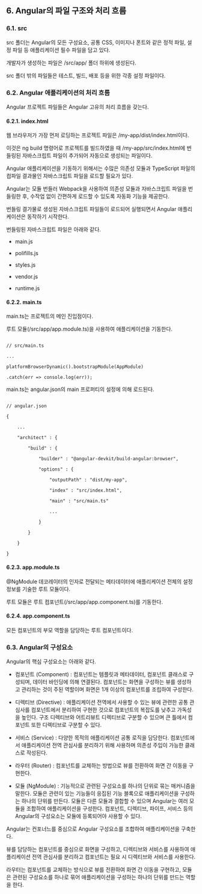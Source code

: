 ## 6. Angular의 파일 구조와 처리 흐름

 

### 6.1. src

 

src 폴더는 Angular의 모든 구성요소, 공통 CSS, 이미지나 폰트와 같은 정적 파일, 설정 파일 등 애플리케이션 필수 파일을 담고 있다.

개발자가 생성하는 파일은 /src/app/ 폴더 하위에 생성된다.

src 폴더 밖의 파일들은 테스트, 빌드, 배포 등을 위한 각종 설정 파일이다.

 

### 6.2. Angular 애플리케이션의 처리 흐름

 

Angular 프로젝트 파일들은 Angular 고유의 처리 흐름을 갖는다.

 

#### 6.2.1. index.html

 

웹 브라우저가 가장 먼저 로딩하는 프로젝트 파일은 /my-app/dist/index.html이다.

이것은 ng build 명령어로 프로젝트를 빌드하였을 때 /my-app/src/index.html에 번들링된 자바스크립트 파일이 추가되어 자동으로 생성되는 파일이다.

 

Angular 애플리케이션을 기동하기 위해서는 수많은 의존성 모듈과 TypeScript 파일의 컴파일 결과물인 자바스크립트 파일을 로드할 필요가 있다.

Angular는 모듈 번들러 Webpack을 사용하여 의존성 모듈과 자바스크립트 파일을 번들링한 후, 수작업 없이 간편하게 로드할 수 있도록 자동화 기능을 제공한다.

 

번들링 결가물로 생성된 자바스크립트 파일들이 로드되어 실행되면서 Angular 애플리케이션은 동작하기 시작한다.

번들링된 자바스크립트 파일은 아래와 같다.

 

- main.js

- polifills.js

- styles.js

- vendor.js

- runtime.js

 

#### 6.2.2. main.ts

 

main.ts는 프로젝트의 메인 진입점이다.

루트 모듈(/src/app/app.module.ts)을 사용하여 애플리케이션을 기동한다.

 

```

// src/main.ts

...

platformBrowserDynamic().bootstrapModule(AppModule)

.catch(err => console.log(err));

```

 

main.ts는 angular.json의 main 프로퍼티의 설정에 의해 로드된다.

 

```

// angular.json

{

    ...

    "architect" : {

        "build" : {

            "builder" : "@angular-devkit/build-angular:browser",

            "options" : {

                "outputPath" : "dist/my-app",

                "index" : "src/index.html",

                "main" : "src/main.ts"

                ...

            }

        }

    }

}

```

 

#### 6.2.3. app.module.ts

 

@NgModule 데코레이터의 인자로 전달되는 메타데이터에 애플리케이션 전체의 설정정보를 기술한 루트 모듈이다.

루트 모듈은 루트 컴포넌트(/src/app/app.component.ts)를 기동한다.

 

#### 6.2.4. app.component.ts

 

모든 컴포넌트의 부모 역할을 담당하는 루트 컴포넌트이다.

 

### 6.3. Angular의 구성요소

 

Angular의 핵심 구성요소는 아래와 같다.

 

- 컴포넌트 (Component) : 컴포넌트는 템플릿과 메타데이터, 컴포넌트 클래스로 구성되며, 데이터 바인딩에 의해 연결된다. 컴포넌트는 화면을 구성하는 뷰를 생성하고 관리하는 것이 주된 역할이며 화면은 1개 이상의 컴포넌트를 조립하여 구성한다.

 

- 디렉티브 (Directive) : 애플리케이션 전역에서 사용할 수 있는 뷰에 관련한 공통 관심사를 컴포넌트에서 분리하여 구현한 것으로 컴포넌트의 복잡도를 낮추고 가독성을 높인다. 구조 디렉티브와 어트리뷰트 디렉티브로 구분할 수 있으며 큰 틀에서 컴포넌트 또한 디렉티브로 구분할 수 있다.

 

- 서비스 (Service) : 다양한 목적의 애플리케이션 공통 로직을 담당한다. 컴포넌트에서 애플리케이션 전역 관심사를 분리하기 위해 사용하며 의존성 주입이 가능한 클래스로 작성된다.

 

- 라우터 (Router) : 컴포넌트를 교체하는 방법으로 뷰를 전환하여 화면 간 이동을 구현한다.

 

- 모듈 (NgModule) : 기능적으로 관련된 구성요소를 하나의 단위로 묶는 매커니즘을 말한다. 모듈은 관련이 있는 기능들이 응집된 기능 블록으로 애플리케이션을 구성하는 하나의 단위를 만든다. 모듈은 다른 모듈과 결합할 수 있으며 Angular는 여러 모듈을 조합하여 애플리케이션을 구성한다. 컴포넌트, 디렉티브, 파이프, 서비스 등의 Angular의 구성요소는 모듈에 등록되어야 사용할 수 있다.

 

Angular는 컨포너느를 중심으로 Angular 구성요소를 조합하여 애플리케이션을 구축한다.

뷰를 담당하는 컴포넌트를 중심으로 화면을 구성하고, 디렉티브와 서비스를 사용하여 애플리케이션 전역 관심사를 분리하고 컴포넌트는 필요 시 디렉티브와 서비스를 사용한다.

라우터는 컴포넌트를 교체하는 방식으로 뷰를 전환하여 화면 간 이동을 구현하고, 모듈은 관련된 구성요소를 하나로 묶어 애플리케이션을 구성하는 하나의 단위를 만드는 역할을 한다.
